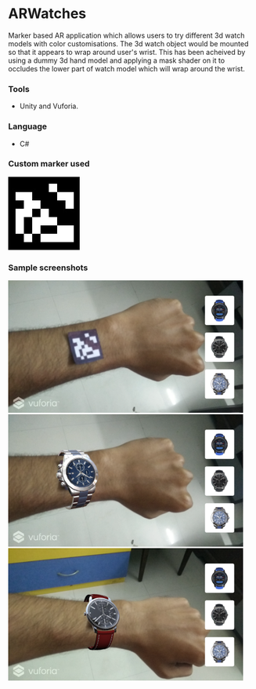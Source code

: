 # ARWatches

Marker based AR application which allows users to try different 3d watch models with color customisations. The 3d watch object would be mounted so that it appears to wrap around user's wrist. This has been acheived by using a dummy 3d hand model and applying a mask shader on it to occludes the lower part of watch model which will wrap around the wrist.

### Tools
- Unity and Vuforia.

### Language
- C#

### Custom marker used

![](wmarker.jpg)

### Sample screenshots
<img src="marker_demo.png" alt="drawing" width="480"/>
<img src="watch_1_demo.png" alt="drawing" width="480"/>
<img src="watch_2_demo.png" alt="drawing" width="480"/>




